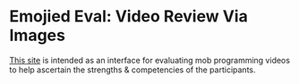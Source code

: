 # Emojied Eval: Video Review Via Images

[This site](https://code.trwb.live) is intended as an interface for evaluating mob programming videos to help ascertain the strengths & competencies of the participants.
